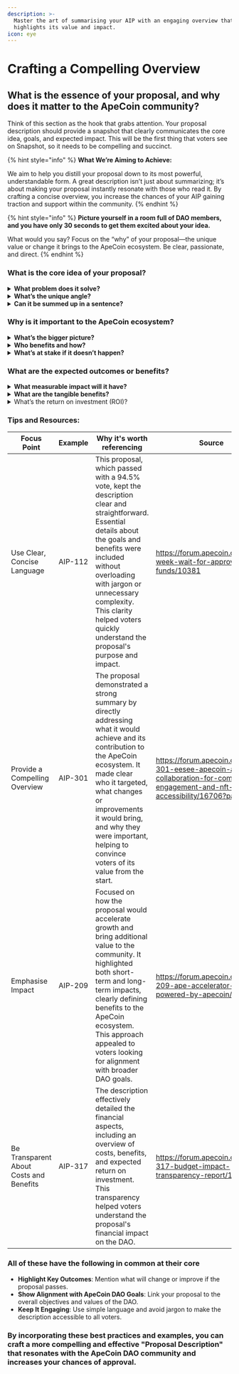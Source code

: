 ```yaml
---
description: >-
  Master the art of summarising your AIP with an engaging overview that
  highlights its value and impact.
icon: eye
---
```


# Crafting a Compelling Overview

## What is the essence of your proposal, and why does it matter to the ApeCoin community?&#x20;

Think of this section as the hook that grabs attention. Your proposal description should provide a snapshot that clearly communicates the core idea, goals, and expected impact. This will be the first thing that voters see on Snapshot, so it needs to be compelling and succinct.

{% hint style="info" %}
**What We’re Aiming to Achieve:**

We aim to help you distill your proposal down to its most powerful, understandable form. A great description isn’t just about summarizing; it’s about making your proposal instantly resonate with those who read it. By crafting a concise overview, you increase the chances of your AIP gaining traction and support within the community.
{% endhint %}

{% hint style="info" %}
**Picture yourself in a room full of DAO members, and you have only 30 seconds to get them excited about your idea.**

What would you say? Focus on the “why” of your proposal—the unique value or change it brings to the ApeCoin ecosystem. Be clear, passionate, and direct.
{% endhint %}

### **What is the core idea of your proposal?**

<details>

<summary><strong>What problem does it solve?</strong></summary>

Every proposal should address a specific problem or gap in the ApeCoin ecosystem. Clearly define what issue you're tackling and why it matters.

</details>

<details>

<summary><strong>What’s the unique angle?</strong></summary>

Highlight what sets your proposal apart from similar ideas or existing solutions. Is there a novel approach, new technology, or unique perspective involved?

</details>

<details>

<summary><strong>Can it be summed up in a sentence?</strong></summary>

Try to create a one-sentence version of your proposal. If you can't, it might not be focused enough.

</details>

### Why is it important to the ApeCoin ecosystem?

<details>

<summary><strong>What’s the bigger picture?</strong></summary>

Explain how your proposal aligns with the long-term goals or values of the ApeCoin DAO. Think beyond immediate benefits—consider its impact on governance, community engagement, or future growth.

</details>

<details>

<summary><strong>Who benefits and how?</strong></summary>

Identify the stakeholders or community members who stand to gain the most from your proposal. How does it enhance their experience or add value?

</details>

<details>

<summary><strong>What’s at stake if it doesn’t happen?</strong></summary>

Consider outlining the potential consequences of not implementing your proposal. What opportunities could be missed?

</details>

### What are the expected outcomes or benefits?

<details>

<summary><strong>What measurable impact will it have?</strong></summary>

Outline the key performance indicators (KPIs) or metrics that will help measure the success of your proposal.

</details>

<details>

<summary><strong>What are the tangible benefits?</strong></summary>

Describe specific, concrete outcomes—like increased user engagement, better governance processes, or community expansion.

</details>

<details>

<summary>What’s the return on investment (ROI)?</summary>

If your proposal requires funding, explain how the benefits justify the cost. Make a case for the value of the investment. It doesn't always have to be a Monterey return, value can be diverse.&#x20;

</details>

### Tips and Resources:

<table data-card-size="large" data-view="cards"><thead><tr><th>Focus Point	</th><th>Example</th><th>Why it's worth referencing</th><th>Source</th></tr></thead><tbody><tr><td>Use Clear, Concise Language</td><td>AIP-112</td><td>This proposal, which passed with a 94.5% vote, kept the description clear and straightforward. Essential details about the goals and benefits were included without overloading with jargon or unnecessary complexity. This clarity helped voters quickly understand the proposal's purpose and impact.</td><td><a href="https://forum.apecoin.com/t/10-week-wait-for-approved-aip-funds/10381">https://forum.apecoin.com/t/10-week-wait-for-approved-aip-funds/10381</a></td></tr><tr><td>Provide a Compelling Overview</td><td>AIP-301</td><td>The proposal demonstrated a strong summary by directly addressing what it would achieve and its contribution to the ApeCoin ecosystem. It made clear who it targeted, what changes or improvements it would bring, and why they were important, helping to convince voters of its value from the start.</td><td><a href="https://forum.apecoin.com/t/aip-301-eesee-apecoin-a-collaboration-for-community-engagement-and-nft-accessibility/16706?page=2">https://forum.apecoin.com/t/aip-301-eesee-apecoin-a-collaboration-for-community-engagement-and-nft-accessibility/16706?page=2</a></td></tr><tr><td>Emphasise Impact</td><td>AIP-209</td><td>Focused on how the proposal would accelerate growth and bring additional value to the community. It highlighted both short-term and long-term impacts, clearly defining benefits to the ApeCoin ecosystem. This approach appealed to voters looking for alignment with broader DAO goals.</td><td><a href="https://forum.apecoin.com/t/aip-209-ape-accelerator-powered-by-apecoin/10818">https://forum.apecoin.com/t/aip-209-ape-accelerator-powered-by-apecoin/10818</a></td></tr><tr><td>Be Transparent About Costs and Benefits</td><td>AIP-317</td><td>The description effectively detailed the financial aspects, including an overview of costs, benefits, and expected return on investment. This transparency helped voters understand the proposal's financial impact on the DAO.</td><td><a href="https://forum.apecoin.com/t/aip-317-budget-impact-transparency-report/12345">https://forum.apecoin.com/t/aip-317-budget-impact-transparency-report/12345</a></td></tr></tbody></table>

### All of these have the following in common at their core

* **Highlight Key Outcomes**: Mention what will change or improve if the proposal passes.
* **Show Alignment with ApeCoin DAO Goals**: Link your proposal to the overall objectives and values of the DAO.
* **Keep It Engaging**: Use simple language and avoid jargon to make the description accessible to all voters.

### By incorporating these best practices and examples, you can craft a more compelling and effective "Proposal Description" that resonates with the ApeCoin DAO community and increases your chances of approval.
